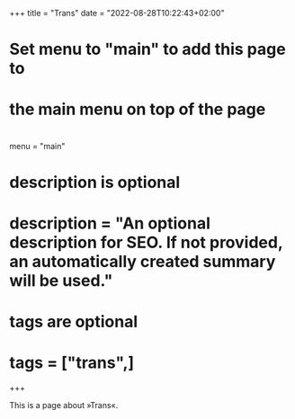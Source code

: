 +++
title = "Trans"
date = "2022-08-28T10:22:43+02:00"

#
# Set menu to "main" to add this page to
# the main menu on top of the page
#
menu = "main"

#
# description is optional
#
# description = "An optional description for SEO. If not provided, an automatically created summary will be used."

#
# tags are optional
#
# tags = ["trans",]
+++

This is a page about »Trans«.
